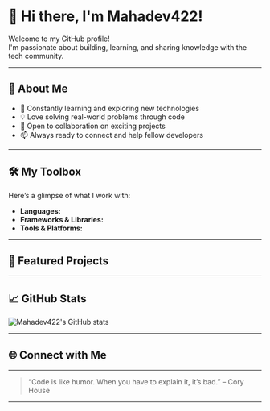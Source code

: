 # 👋 Hi there, I'm Mahadev422!

Welcome to my GitHub profile!  
I'm passionate about building, learning, and sharing knowledge with the tech community.

---

## 🚀 About Me

- 🌱 Constantly learning and exploring new technologies
- 💡 Love solving real-world problems through code
- 🤝 Open to collaboration on exciting projects
- 📫 Always ready to connect and help fellow developers

---

## 🛠️ My Toolbox

Here’s a glimpse of what I work with:

- **Languages:**  
  <!-- List your programming languages here -->
- **Frameworks & Libraries:**  
  <!-- List your favorite frameworks and libraries -->
- **Tools & Platforms:**  
  <!-- List your favorite tools, platforms, or services -->

---

## 🌟 Featured Projects

<!-- Highlight a few favorite repositories or open source contributions with short descriptions and links -->

---

## 📈 GitHub Stats

![Mahadev422's GitHub stats](https://github-readme-stats.vercel.app/api?username=Mahadev422&show_icons=true&hide_title=true&hide=contribs&theme=github_dark)

---

## 🌐 Connect with Me

<!-- Add links to your social media, website, blog, or email -->

---

> “Code is like humor. When you have to explain it, it’s bad.” – Cory House

---

<!--
Personalize this README by providing:
- Your profession or role (e.g., Developer, Data Scientist)
- Top skills and technologies
- Favorite or best projects (with links)
- Social links (LinkedIn, Twitter, personal site, etc.)
- Anything else you'd like to highlight!
-->

